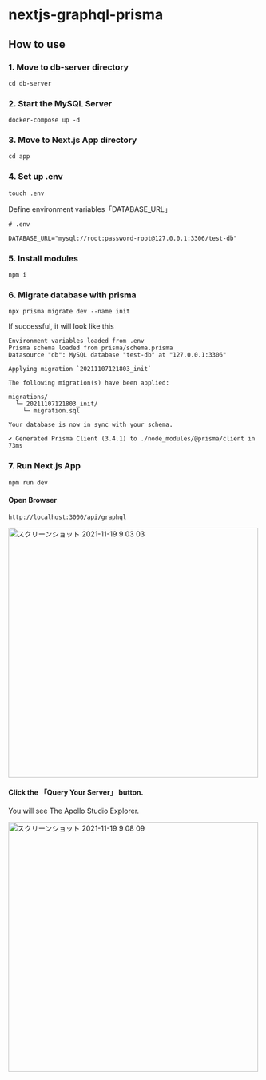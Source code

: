 # nextjs-graphql-prisma

## How to use

### 1\. Move to db-server directory
```
cd db-server
```

### 2\. Start the MySQL Server
```
docker-compose up -d
```

### 3\. Move to Next.js App directory
```
cd app
```

### 4\. Set up .env
```
touch .env
```

Define environment variables「DATABASE_URL」
```
# .env

DATABASE_URL="mysql://root:password-root@127.0.0.1:3306/test-db"
```

### 5\. Install modules
```
npm i
```

### 6\. Migrate database with prisma
```
npx prisma migrate dev --name init
```
If successful, it will look like this
```
Environment variables loaded from .env
Prisma schema loaded from prisma/schema.prisma
Datasource "db": MySQL database "test-db" at "127.0.0.1:3306"

Applying migration `20211107121803_init`

The following migration(s) have been applied:

migrations/
  └─ 20211107121803_init/
    └─ migration.sql

Your database is now in sync with your schema.

✔ Generated Prisma Client (3.4.1) to ./node_modules/@prisma/client in 73ms
```

### 7\. Run Next.js App

```
npm run dev
```

#### Open Browser 

`http://localhost:3000/api/graphql`

<img width="500" alt="スクリーンショット 2021-11-19 9 03 03" src="https://user-images.githubusercontent.com/8470739/142515860-34197199-92ef-4e97-8f22-431cbb64df17.png">


#### Click the 「Query Your Server」 button.

You will see The Apollo Studio Explorer.

<img width="500" alt="スクリーンショット 2021-11-19 9 08 09" src="https://user-images.githubusercontent.com/8470739/142516338-f3e885ba-44d0-4514-bd72-cf10281f9964.png">
